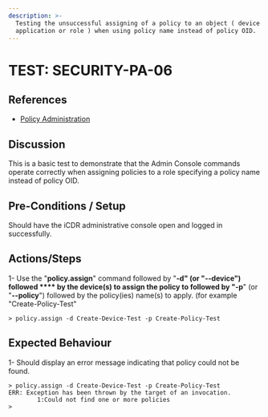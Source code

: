 ```yaml
---
description: >-
  Testing the unsuccessful assigning of a policy to an object ( device or
  application or role ) when using policy name instead of policy OID.
---
```


# TEST: SECURITY-PA-06

## References

* [Policy Administration](../../../../../../../operations/server-administration/santedb-icdr-admin-console/policy-administration.md)

## Discussion

This is a basic test to demonstrate that the Admin Console commands operate correctly when assigning policies to a role specifying a policy name instead of policy OID.

## Pre-Conditions / Setup

Should have the iCDR administrative console open and logged in successfully.

## Actions/Steps

1- Use the "**policy.assign**" command followed by "**-d" (**or **"--device")** followed **** by the device(s) to assign the policy to followed by "**-p**" (or "**--policy**") followed by the policy(ies) name(s) to apply. (for example "Create-Policy-Test"

```
> policy.assign -d Create-Device-Test -p Create-Policy-Test
```

## Expected Behaviour

1- Should display an error message indicating that policy could not be found.

```
> policy.assign -d Create-Device-Test -p Create-Policy-Test
ERR: Exception has been thrown by the target of an invocation.
        1:Could not find one or more policies
>
```
